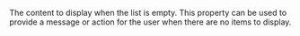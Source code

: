 The content to display when the list is empty. This property can be used to provide a message or action for the user when there are no items to display.
